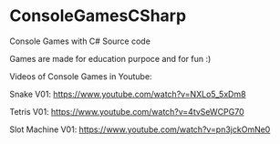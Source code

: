 # ConsoleGamesCSharp
Console Games with C# Source code

Games are made for education purpoce and for fun :) 

Videos of Console Games in Youtube:

Snake V01: https://www.youtube.com/watch?v=NXLo5_5xDm8

Tetris V01: https://www.youtube.com/watch?v=4tvSeWCPG70

Slot Machine V01: https://www.youtube.com/watch?v=pn3jckOmNe0
